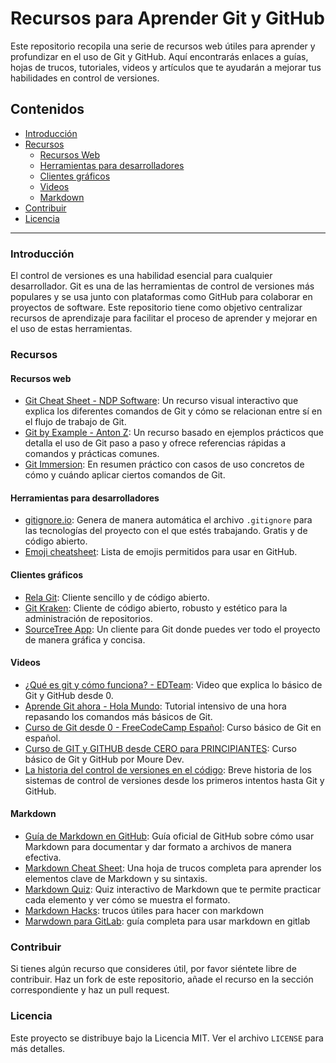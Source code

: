 # Recursos para Aprender Git y GitHub

Este repositorio recopila una serie de recursos web útiles para aprender y profundizar en el uso de Git y GitHub. Aquí encontrarás enlaces a guías, hojas de trucos, tutoriales, videos y artículos que te ayudarán a mejorar tus habilidades en control de versiones.

## Contenidos
- [Introducción](#introducción)
- [Recursos](#recursos)
  - [Recursos Web](#recursos-web)
  - [Herramientas para desarrolladores](#herramientas-para-desarrolladores)
  - [Clientes gráficos](#clientes-gráficos)
  - [Videos](#videos)
  - [Markdown](#markdown)
- [Contribuir](#contribuir)
- [Licencia](#licencia)

---

### Introducción

El control de versiones es una habilidad esencial para cualquier desarrollador. Git es una de las herramientas de control de versiones más populares y se usa junto con plataformas como GitHub para colaborar en proyectos de software. Este repositorio tiene como objetivo centralizar recursos de aprendizaje para facilitar el proceso de aprender y mejorar en el uso de estas herramientas.

### Recursos

#### Recursos web
- [Git Cheat Sheet - NDP Software](https://ndpsoftware.com/git-cheatsheet.html#loc=workspace): Un recurso visual interactivo que explica los diferentes comandos de Git y cómo se relacionan entre sí en el flujo de trabajo de Git.
- [Git by Example - Anton Z](https://antonz.org/git-by-example/): Un recurso basado en ejemplos prácticos que detalla el uso de Git paso a paso y ofrece referencias rápidas a comandos y prácticas comunes.
- [Git Immersion](https://gitimmersion.com/lab_04.html): En resumen práctico con casos de uso concretos de cómo y cuándo aplicar ciertos comandos de Git.

#### Herramientas para desarrolladores
- [gitignore.io](https://www.toptal.com/developers/gitignore/): Genera de manera automática el archivo `.gitignore` para las tecnologías del proyecto con el que estés trabajando. Gratis y de código abierto.
- [Emoji cheatsheet](https://www.webfx.com/tools/emoji-cheat-sheet/): Lista de emojis permitidos para usar en GitHub.

#### Clientes gráficos
- [Rela Git](https://rela.dev/download): Cliente sencillo y de código abierto.
- [Git Kraken](https://www.gitkraken.com/): Cliente de código abierto, robusto y estético para la administración de repositorios.
- [SourceTree App](https://www.sourcetreeapp.com/): Un cliente para Git donde puedes ver todo el proyecto de manera gráfica y concisa.

#### Videos
- [¿Qué es git y cómo funciona? - EDTeam](https://www.youtube.com/watch?v=jGehuhFhtnE): Video que explica lo básico de Git y GitHub desde 0.
- [Aprende Git ahora - Hola Mundo](https://www.youtube.com/watch?v=VdGzPZ31ts8): Tutorial intensivo de una hora repasando los comandos más básicos de Git.
- [Curso de Git desde 0 - FreeCodeCamp Español](https://www.youtube.com/watch?v=h2ZzlNVl-nI): Curso básico de Git en español.
- [Curso de GIT y GITHUB desde CERO para PRINCIPIANTES](https://www.youtube.com/watch?v=3GymExBkKjE&t=195s): Curso básico de Git y GitHub por Moure Dev.
- [La historia del control de versiones en el código](https://www.youtube.com/watch?v=KiZRXFJbG98): Breve historia de los sistemas de control de versiones desde los primeros intentos hasta Git y GitHub.

#### Markdown
- [Guía de Markdown en GitHub](https://guides.github.com/features/mastering-markdown/): Guía oficial de GitHub sobre cómo usar Markdown para documentar y dar formato a archivos de manera efectiva.
- [Markdown Cheat Sheet](https://www.markdownguide.org/cheat-sheet/): Una hoja de trucos completa para aprender los elementos clave de Markdown y su sintaxis.
- [Markdown Quiz](https://www.markdowntutorial.com/): Quiz interactivo de Markdown que te permite practicar cada elemento y ver cómo se muestra el formato.
- [Markdown Hacks](https://www.markdownguide.org/hacks/): trucos útiles para hacer con markdown
- [Marwdown para GitLab](https://docs.gitlab.com/ee/user/markdown.html): guía completa para usar markdown en gitlab 

### Contribuir

Si tienes algún recurso que consideres útil, por favor siéntete libre de contribuir. Haz un fork de este repositorio, añade el recurso en la sección correspondiente y haz un pull request.

### Licencia

Este proyecto se distribuye bajo la Licencia MIT. Ver el archivo `LICENSE` para más detalles.
